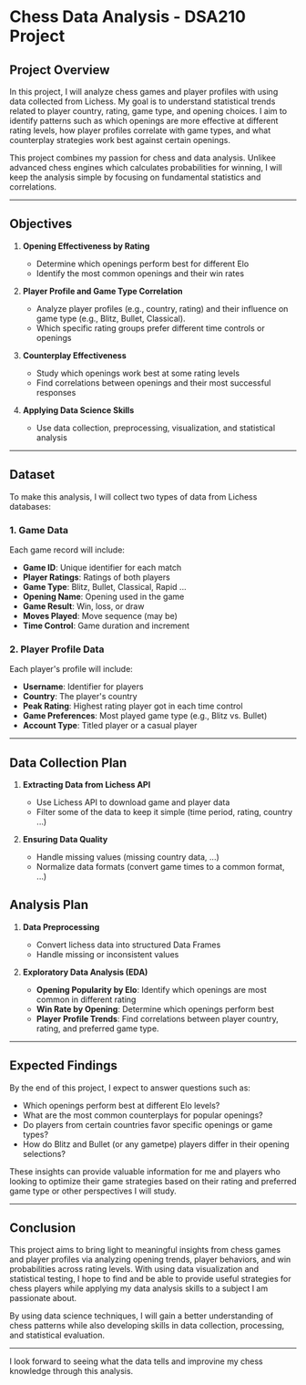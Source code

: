 # Chess Data Analysis - DSA210 Project

## **Project Overview**
In this project, I will analyze chess games and player profiles with using data collected from Lichess. My goal is to understand statistical trends related to player country, rating, game type, and opening choices. I aim to identify patterns such as which openings are more effective at different rating levels, how player profiles correlate with game types, and what counterplay strategies work best against certain openings.

This project combines my passion for chess and data analysis. Unlikee advanced chess engines which calculates probabilities for winning, I will keep the analysis simple by focusing on fundamental statistics and correlations.

---

## **Objectives**

1. **Opening Effectiveness by Rating**
   - Determine which openings perform best for different Elo
   - Identify the most common openings and their win rates 

2. **Player Profile and Game Type Correlation**
   - Analyze player profiles (e.g., country, rating) and their influence on game type (e.g., Blitz, Bullet, Classical).
   - Which specific rating groups prefer different time controls or openings

3. **Counterplay Effectiveness**
   - Study which openings work best at some rating levels
   - Find correlations between openings and their most successful responses 

4. **Applying Data Science Skills**
   - Use data collection, preprocessing, visualization, and statistical analysis

---

## **Dataset**

To make this analysis, I will collect two types of data from Lichess databases:

### **1. Game Data**
Each game record will include:
- **Game ID**: Unique identifier for each match
- **Player Ratings**: Ratings of both players 
- **Game Type**: Blitz, Bullet, Classical, Rapid ...
- **Opening Name**: Opening used in the game 
- **Game Result**: Win, loss, or draw
- **Moves Played**: Move sequence (may be)
- **Time Control**: Game duration and increment

### **2. Player Profile Data**
Each player's profile will include:
- **Username**: Identifier for players
- **Country**: The player's country
- **Peak Rating**: Highest rating player got in each time control
- **Game Preferences**: Most played game type (e.g., Blitz vs. Bullet)
- **Account Type**: Titled player or a casual player

---

## **Data Collection Plan**

1. **Extracting Data from Lichess API**
   - Use Lichess API to download game and player data
   - Filter some of the data to keep it simple (time period, rating, country ...)

2. **Ensuring Data Quality**
   - Handle missing values (missing country data, ...)
   - Normalize data formats (convert game times to a common format, ...)

## **Analysis Plan**

1. **Data Preprocessing**
   - Convert lichess data into structured Data Frames
   - Handle missing or inconsistent values

2. **Exploratory Data Analysis (EDA)**
   - **Opening Popularity by Elo**: Identify which openings are most common in different rating
   - **Win Rate by Opening**: Determine which openings perform best
   - **Player Profile Trends**: Find correlations between player country, rating, and preferred game type.

---

## **Expected Findings**

By the end of this project, I expect to answer questions such as:
- Which openings perform best at different Elo levels?
- What are the most common counterplays for popular openings?
- Do players from certain countries favor specific openings or game types?
- How do Blitz and Bullet (or any gametpe) players differ in their opening selections?

These insights can provide valuable information for me and players who looking to optimize their game strategies based on their rating and preferred game type or other perspectives I will study.

---

## **Conclusion**
This project aims to bring light to meaningful insights from chess games and player profiles via analyzing opening trends, player behaviors, and win probabilities across rating levels. With using data visualization and statistical testing, I hope to find and be able to provide useful strategies for chess players while applying my data analysis skills to a subject I am passionate about.

By using data science techniques, I will gain a better understanding of chess patterns while also developing skills in data collection, processing, and statistical evaluation.

---

I look forward to seeing what the data tells and improvine my chess knowledge through this analysis.

